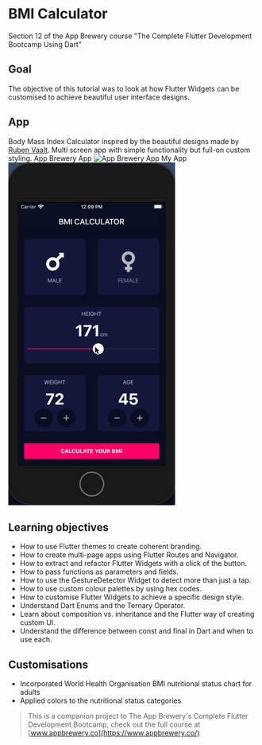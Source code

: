 # BMI Calculator

Section 12 of the App Brewery course "The Complete Flutter Development Bootcamp Using Dart"

## Goal

The objective of this tutorial was to look at how Flutter Widgets can be customised to achieve beautiful user interface designs. 

## App

Body Mass Index Calculator inspired by the beautiful designs made by [Ruben Vaalt](https://dribbble.com/shots/4585382-Simple-BMI-Calculator). Multi screen app with simple functionality but full-on custom styling. 
App Brewery App
![App Brewery App](https://github.com/londonappbrewery/Images/blob/master/bmi-calc-demo.gif)
    My App
![My App](https://github.com/raymondallen/bmi-calculator/blob/master/bmi-calculator.gif)

## Learning objectives

- How to use Flutter themes to create coherent branding. 
- How to create multi-page apps using Flutter Routes and Navigator.
- How to extract and refactor Flutter Widgets with a click of the button. 
- How to pass functions as parameters and fields.
- How to use the GestureDetector Widget to detect more than just a tap.
- How to use custom colour palettes by using hex codes.
- How to customise Flutter Widgets to achieve a specific design style.
- Understand Dart Enums and the Ternary Operator.
- Learn about composition vs. inheritance and the Flutter way of creating custom UI.
- Understand the difference between const and final in Dart and when to use each.

## Customisations

- Incorporated World Health Organisation BMI nutritional status chart for adults
- Applied colors to the nutritional status categories


>This is a companion project to The App Brewery's Complete Flutter Development Bootcamp, check out the full course at [www.appbrewery.co](https://www.appbrewery.co/)